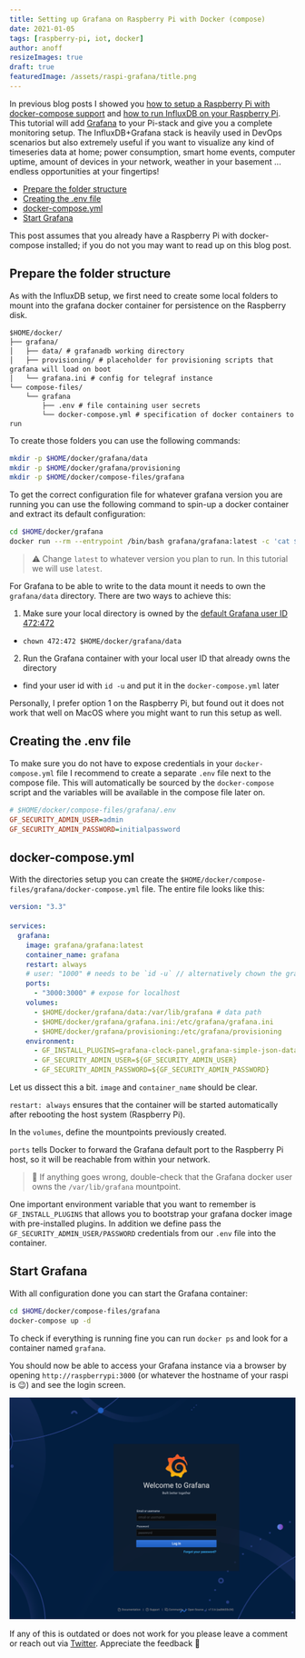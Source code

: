 ```yaml
---
title: Setting up Grafana on Raspberry Pi with Docker (compose)
date: 2021-01-05
tags: [raspberry-pi, iot, docker]
author: anoff
resizeImages: true
draft: true
featuredImage: /assets/raspi-grafana/title.png
---
```


In previous blog posts I showed you [how to setup a Raspberry Pi with docker-compose support](/2020-12-install-docker-raspi) and [how to run InfluxDB on your Raspberry Pi](/2020-12-run-influx-on-raspi-docker-compose).
This tutorial will add [Grafana](https://grafana.com) to your Pi-stack and give you a complete monitoring setup.
The InfluxDB+Grafana stack is heavily used in DevOps scenarios but also extremely useful if you want to visualize any kind of timeseries data at home; power consumption, smart home events, computer uptime, amount of devices in your network, weather in your basement ... endless opportunities at your fingertips!

<!--more-->

<!-- TOC depthFrom:2 -->

- [Prepare the folder structure](#prepare-the-folder-structure)
- [Creating the .env file](#creating-the-env-file)
- [docker-compose.yml](#docker-composeyml)
- [Start Grafana](#start-grafana)

<!-- /TOC -->

This post assumes that you already have a Raspberry Pi with docker-compose installed; if you do not you may want to read up on this blog post.

## Prepare the folder structure

As with the InfluxDB setup, we first need to create some local folders to mount into the grafana docker container for persistence on the Raspberry disk.

```text
$HOME/docker/
├── grafana/
│   ├── data/ # grafanadb working directory
│   ├── provisioning/ # placeholder for provisioning scripts that grafana will load on boot
│   └── grafana.ini # config for telegraf instance
└── compose-files/
    └── grafana
        ├── .env # file containing user secrets
        └── docker-compose.yml # specification of docker containers to run
```

To create those folders you can use the following commands:

```sh
mkdir -p $HOME/docker/grafana/data
mkdir -p $HOME/docker/grafana/provisioning
mkdir -p $HOME/docker/compose-files/grafana
```

To get the correct configuration file for whatever grafana version you are running you can use the following command to spin-up a docker container and extract its default configuration:

```sh
cd $HOME/docker/grafana
docker run --rm --entrypoint /bin/bash grafana/grafana:latest -c 'cat $GF_PATHS_CONFIG' > grafana.ini
```

> ⚠️ Change `latest` to whatever version you plan to run. In this tutorial we will use `latest`.

For Grafana to be able to write to the data mount it needs to own the `grafana/data` directory.
There are two ways to achieve this:

1. Make sure your local directory is owned by the [default Grafana user ID 472:472](https://grafana.com/docs/grafana/latest/installation/docker/#migrate-to-v51-or-later)
  * `chown 472:472 $HOME/docker/grafana/data`
2. Run the Grafana container with your local user ID that already owns the directory
  * find your user id with `id -u` and put it in the `docker-compose.yml` later

Personally, I prefer option 1 on the Raspberry Pi, but found out it does not work that well on MacOS where you might want to run this setup as well.

## Creating the .env file

To make sure you do not have to expose credentials in your `docker-compose.yml` file I recommend to create a separate `.env` file next to the compose file.
This will automatically be sourced by the `docker-compose` script and the variables will be available in the compose file later on.

```ini
# $HOME/docker/compose-files/grafana/.env
GF_SECURITY_ADMIN_USER=admin
GF_SECURITY_ADMIN_PASSWORD=initialpassword
```

## docker-compose.yml

With the directories setup you can create the `$HOME/docker/compose-files/grafana/docker-compose.yml` file.
The entire file looks like this:

```yaml
version: "3.3"

services:
  grafana:
    image: grafana/grafana:latest
    container_name: grafana
    restart: always
    # user: "1000" # needs to be `id -u` // alternatively chown the grafana/data dir to 472:472
    ports:
      - "3000:3000" # expose for localhost
    volumes:
      - $HOME/docker/grafana/data:/var/lib/grafana # data path
      - $HOME/docker/grafana/grafana.ini:/etc/grafana/grafana.ini
      - $HOME/docker/grafana/provisioning:/etc/grafana/provisioning
    environment:
      - GF_INSTALL_PLUGINS=grafana-clock-panel,grafana-simple-json-datasource
      - GF_SECURITY_ADMIN_USER=${GF_SECURITY_ADMIN_USER}
      - GF_SECURITY_ADMIN_PASSWORD=${GF_SECURITY_ADMIN_PASSWORD}
```

Let us dissect this a bit.
`image` and `container_name` should be clear.

`restart: always` ensures that the container will be started automatically after rebooting the host system (Raspberry Pi).

In the `volumes`, define the mountpoints previously created.

`ports` tells Docker to forward the Grafana default port to the Raspberry Pi host, so it will be reachable from within your network.

> 🚨 If anything goes wrong, double-check that the Grafana docker user owns the `/var/lib/grafana` mountpoint.

One important environment variable that you want to remember is `GF_INSTALL_PLUGINS` that allows you to bootstrap your grafana docker image with pre-installed plugins.
In addition we define pass the `GF_SECURITY_ADMIN_USER/PASSWORD` credentials from our `.env` file into the container.

## Start Grafana

With all configuration done you can start the Grafana container:

```sh
cd $HOME/docker/compose-files/grafana
docker-compose up -d
```

To check if everything is running fine you can run `docker ps` and look for a container named `grafana`.

You should now be able to access your Grafana instance via a browser by opening `http://raspberrypi:3000` (or whatever the hostname of your raspi is 😉) and see the login screen.

![Screenshot of Grafana login screen](/assets/raspi-grafana/grafana-login.png)

If any of this is outdated or does not work for you please leave a comment or reach out via [Twitter](https://twitter.com/anoff_io).
Appreciate the feedback 👋
